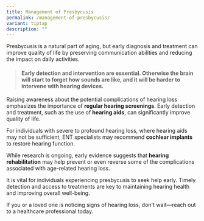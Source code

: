 ```yaml
---
title: Management of Presbycusis
permalink: /management-of-presbycusis/
variant: tiptap
description: ""
---
```

<p>Presbycusis is a natural part of aging, but early diagnosis and treatment
can improve quality of life by preserving communication abilities and reducing
the impact on daily activities.</p>
<blockquote>
<h4>Early detection and intervention are essential. Otherwise the brain will start to forget how sounds are like, and it will be harder to intervene with hearing devices.</h4>
</blockquote>
<p>Raising awareness about the potential complications of hearing loss emphasizes
the importance of <strong>regular hearing screenings</strong>. Early detection
and treatment, such as the use of <strong>hearing aids</strong>, can significantly
improve quality of life.</p>
<p>For individuals with severe to profound hearing loss, where hearing aids
may not be sufficient, ENT specialists may recommend <strong>cochlear implants</strong> to
restore hearing function.</p>
<p>While research is ongoing, early evidence suggests that <strong>hearing rehabilitation</strong> may
help prevent or even reverse some of the complications associated with
age-related hearing loss.</p>
<p>It is vital for individuals experiencing presbycusis to seek help early.
Timely detection and access to treatments are key to maintaining hearing
health and improving overall well-being.</p>
<p>If you or a loved one is noticing signs of hearing loss, don't wait—reach
out to a healthcare professional today.</p>
<p></p>
<p></p>